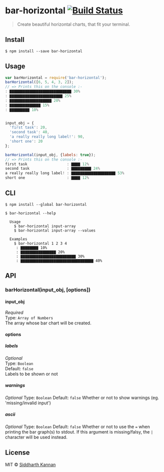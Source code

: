 # bar-horizontal [![Build Status](https://travis-ci.org/icyflame/bar-horizontal.svg?branch=master)](https://travis-ci.org/icyflame/bar-horizontal)

> Create beautiful horizontal charts, that fit your terminal.


## Install

```
$ npm install --save bar-horizontal
```


## Usage

```js
var barHorizontal = require('bar-horizontal');
barHorizontal([6, 5, 4, 3, 2]);
// => Prints this on the console :-
: ▇▇▇▇▇▇▇▇▇▇▇▇▇▇▇▇▇▇▇▇▇▇▇▇▇▇▇▇ 30%
: ▇▇▇▇▇▇▇▇▇▇▇▇▇▇▇▇▇▇▇▇▇▇▇▇ 25%
: ▇▇▇▇▇▇▇▇▇▇▇▇▇▇▇▇▇▇▇ 20%
: ▇▇▇▇▇▇▇▇▇▇▇▇▇▇ 15%
: ▇▇▇▇▇▇▇▇▇ 10%


input_obj = {
  'first task': 20,
  'second task': 40,
  'a really really long label!': 90,
  'short one': 20
};

barHorizontal(input_obj, {labels: true});
// => Prints this on the console :-
first task                  : ▇▇▇▇ 12%
second task                 : ▇▇▇▇▇▇▇▇▇ 24%
a really really long label! : ▇▇▇▇▇▇▇▇▇▇▇▇▇▇▇▇▇▇▇▇ 53%
short one                   : ▇▇▇▇ 12%
```


## CLI

```
$ npm install --global bar-horizontal
```
```
$ bar-horizontal --help

  Usage
    $ bar-horizontal input-array
    $ bar-horizontal input-array --values

  Examples
    $ bar-horizontal 1 2 3 4
     : ▇▇▇▇▇▇▇▇ 10%
     : ▇▇▇▇▇▇▇▇▇▇▇▇▇▇▇▇ 20%
     : ▇▇▇▇▇▇▇▇▇▇▇▇▇▇▇▇▇▇▇▇▇▇▇▇▇ 30%
     : ▇▇▇▇▇▇▇▇▇▇▇▇▇▇▇▇▇▇▇▇▇▇▇▇▇▇▇▇▇▇▇▇▇ 40%
```


## API

### barHorizontal(input_obj, [options])

#### input_obj

*Required*  
Type: `Array of Numbers`  
The array whose bar chart will be created.

#### options

##### labels

*Optional*  
Type: `Boolean`  
Default: `false`  
Labels to be shown or not

##### warnings

*Optional*
Type: `Boolean`
Default: `false`
Whether or not to show warnings (eg. 'missing/invalid input')

##### ascii

*Optional*
Type: `Boolean`
Default: `false`
Whether or not to use the `=` when printing the bar graph(s) to stdout. If this argument is missing/falsy, the `|` character will be used instead.

## License

MIT © [Siddharth Kannan](http://icyflame.github.io)

